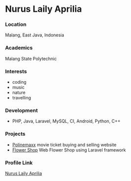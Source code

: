 # Nurus Laily Aprilia

### Location

Malang, East Java, Indonesia

### Academics

Malang State Polytechnic

### Interests

- coding
- music
- nature
- travelling

### Development

- PHP, Java, Laravel, MySQL, CI, Android, Python, C++

### Projects

- [Polinemaxx](https://github.com/nuruslaily/polinemaxx) movie ticket buying and selling website
- [Flower Shop](https://github.com/nuruslaily/flower-shop) Web Flower Shop using Laravel framework

### Profile Link

[Nurus Laily Aprilia](https://github.com/nuruslaily)